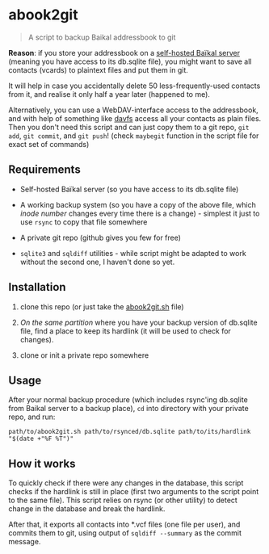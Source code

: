 abook2git
=========

> A script to backup Baikal addressbook to git

**Reason**: if you store your addressbook on a [self-hosted Baïkal server][b]
(meaning you have access to its db.sqlite file),
you might want to save all contacts (vcards) to plaintext files and put them in git.

It will help in case you accidentally delete 50 less-frequently-used contacts from it,
and realise it only half a year later (happened to me).

Alternatively, you can use a WebDAV-interface access to the addressbook,
and with help of something like [davfs][] access all your contacts as plain files.
Then you don't need this script and can just copy them to a git repo,
`git add`, `git commit`, and `git push`!
(check `maybegit` function in the script file for exact set of commands)

[b]: https://sabre.io/baikal/
[davfs]: https://savannah.nongnu.org/projects/davfs2

Requirements
------------

* Self-hosted Baïkal server (so you have access to its db.sqlite file)

* A working backup system (so you have a copy of the above file, which _inode number_ changes every time there is a change) -
simplest it just to use `rsync` to copy that file somewhere

* A private git repo (github gives you few for free)

* `sqlite3` and `sqldiff` utilities -
while script might be adapted to work without the second one,
I haven't done so yet.

Installation
------------

1. clone this repo (or just take the [abook2git.sh][] file)

2. _On the same partition_ where you have your backup version of db.sqlite file,
find a place to keep its hardlink (it will be used to check for changes).

3. clone or init a private repo somewhere

[abook2git.sh]: abook2git.sh

Usage
-----

After your normal backup procedure (which includes rsync'ing db.sqlite from Baikal server to a backup place),
`cd` into directory with your private repo, and run:

	path/to/abook2git.sh path/to/rsynced/db.sqlite path/to/its/hardlink "$(date +"%F %T")"

How it works
------------

To quickly check if there were any changes in the database,
this script checks if the hardlink is still in place
(first two arguments to the script point to the same file).
This script relies on rsync (or other utility) to detect change in the database and break the hardlink.

After that, it exports all contacts into *.vcf files (one file per user),
and commits them to git, using output of `sqldiff --summary` as the commit message.
